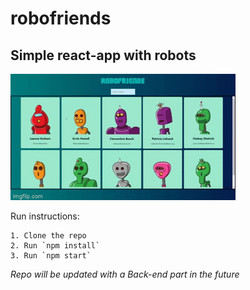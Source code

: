 # robofriends
## Simple react-app with robots

![](https://github.com/isaisebastian/robofriends/blob/main/examples/example.gif)

Run instructions:
```
1. Clone the repo
2. Run `npm install`
3. Run `npm start`
```

*Repo will be updated with a Back-end part in the future*
